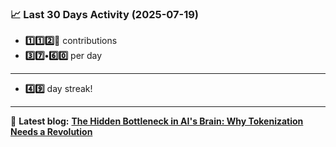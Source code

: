 <!--START_STATS-->
### 📈 Last 30 Days Activity (2025-07-19)  
- **1️⃣1️⃣2️⃣🎱** contributions  
- **3️⃣7️⃣•6️⃣0️⃣** per day
---
- **4️⃣9️⃣** day streak!
---
📝 **Latest blog:** [**The Hidden Bottleneck in AI's Brain: Why Tokenization Needs a Revolution**](https://andriak.com/blog/tokenization-revolution)
<!--END_STATS-->
